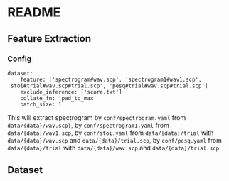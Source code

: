# README
## Feature Extraction
### Config
```
dataset:
    feature: ['spectrogram#wav.scp', 'spectrogram1#wav1.scp', 'stoi#trial#wav.scp#trial.scp', 'pesq#trial#wav.scp#trial.scp']
    exclude_inference: ['score.txt']
    collate_fn: 'pad_to_max'
    batch_size: 1
```
This will extract spectrogram by `conf/spectrogram.yaml` from `data/{data}/wav.scp}`, by `conf/spectrogram1.yaml` from `data/{data}/wav1.scp`, by `conf/stoi.yaml` from `data/{data}/trial` with `data/{data}/wav.scp` and `data/{data}/trial.scp`, by `conf/pesq.yaml` from `data/{data}/trial` with `data/{data}/wav.scp` and `data/{data}/trial.scp`.
## Dataset
